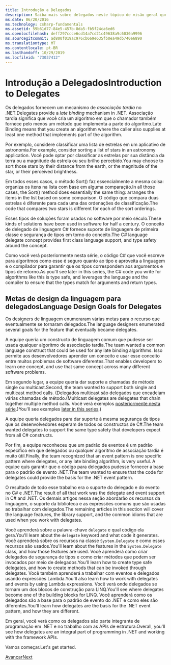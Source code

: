 ```yaml
---
title: Introdução a Delegados
description: Saiba mais sobre delegados neste tópico de visão geral que apresenta os conceitos básicos e discute as metas de design da linguagem para delegados.
ms.date: 06/20/2016
ms.technology: csharp-fundamentals
ms.assetid: 59b61d77-84e5-457b-8da5-fb5f24ca6ed6
ms.openlocfilehash: deff297ccce6cd14a7cd21c49638a9c6030a9996
ms.sourcegitcommit: ad800f019ac976cb669e635fb0ea49db740e6890
ms.translationtype: MT
ms.contentlocale: pt-BR
ms.lasthandoff: 10/29/2019
ms.locfileid: "73037412"
---
```

# <a name="introduction-to-delegates"></a><span data-ttu-id="22edd-103">Introdução a Delegados</span><span class="sxs-lookup"><span data-stu-id="22edd-103">Introduction to Delegates</span></span>

<span data-ttu-id="22edd-104">Os delegados fornecem um mecanismo de *associação tardia* no .NET.</span><span class="sxs-lookup"><span data-stu-id="22edd-104">Delegates provide a *late binding* mechanism in .NET.</span></span> <span data-ttu-id="22edd-105">Associação tardia significa que você cria um algoritmo em que o chamador também fornece pelo menos um método que implementa a parte do algoritmo.</span><span class="sxs-lookup"><span data-stu-id="22edd-105">Late Binding means that you create an algorithm where the caller also supplies at least one method that implements part of the algorithm.</span></span>

<span data-ttu-id="22edd-106">Por exemplo, considere classificar uma lista de estrelas em um aplicativo de astronomia.</span><span class="sxs-lookup"><span data-stu-id="22edd-106">For example, consider sorting a list of stars in an astronomy application.</span></span>
<span data-ttu-id="22edd-107">Você pode optar por classificar as estrelas por sua distância da terra ou a magnitude da estrela ou seu brilho percebido.</span><span class="sxs-lookup"><span data-stu-id="22edd-107">You may choose to sort those stars by their distance from the earth, or the magnitude of the star, or their perceived brightness.</span></span>

<span data-ttu-id="22edd-108">Em todos esses casos, o método Sort() faz essencialmente a mesma coisa: organiza os itens na lista com base em alguma comparação.</span><span class="sxs-lookup"><span data-stu-id="22edd-108">In all those cases, the Sort() method does essentially the same thing: arranges the items in the list based on some comparison.</span></span> <span data-ttu-id="22edd-109">O código que compara duas estrelas é diferente para cada uma das ordenações de classificação.</span><span class="sxs-lookup"><span data-stu-id="22edd-109">The code that compares two stars is different for each of the sort orderings.</span></span>

<span data-ttu-id="22edd-110">Esses tipos de soluções foram usados no software por meio século.</span><span class="sxs-lookup"><span data-stu-id="22edd-110">These kinds of solutions have been used in software for half a century.</span></span>
<span data-ttu-id="22edd-111">O conceito de delegado de linguagem C# fornece suporte de linguagem de primeira classe e segurança de tipos em torno do conceito.</span><span class="sxs-lookup"><span data-stu-id="22edd-111">The C# language delegate concept provides first class language support, and type safety around the concept.</span></span>

<span data-ttu-id="22edd-112">Como você verá posteriormente nesta série, o código C# que você escreve para algoritmos como esse é seguro quanto ao tipo e aproveita a linguagem e o compilador para garantir que os tipos correspondem aos argumentos e tipos de retorno.</span><span class="sxs-lookup"><span data-stu-id="22edd-112">As you'll see later in this series, the C# code you write for algorithms like this is type safe, and leverages the language and the compiler to ensure that the types match for arguments and return types.</span></span>

## <a name="language-design-goals-for-delegates"></a><span data-ttu-id="22edd-113">Metas de design da linguagem para delegados</span><span class="sxs-lookup"><span data-stu-id="22edd-113">Language Design Goals for Delegates</span></span>

<span data-ttu-id="22edd-114">Os designers de linguagem enumeraram várias metas para o recurso que eventualmente se tornaram delegados.</span><span class="sxs-lookup"><span data-stu-id="22edd-114">The language designers enumerated several goals for the feature that eventually became delegates.</span></span>

<span data-ttu-id="22edd-115">A equipe queria um constructo de linguagem comum que pudesse ser usada qualquer algoritmo de associação tardia.</span><span class="sxs-lookup"><span data-stu-id="22edd-115">The team wanted a common language construct that could be used for any late binding algorithms.</span></span> <span data-ttu-id="22edd-116">Isso permite aos desenvolvedores aprender um conceito e usar esse conceito entre muitos problemas de software diferentes.</span><span class="sxs-lookup"><span data-stu-id="22edd-116">That enables developers to learn one concept, and use that same concept across many different software problems.</span></span>

<span data-ttu-id="22edd-117">Em segundo lugar, a equipe queria dar suporte a chamadas de método single ou multicast.</span><span class="sxs-lookup"><span data-stu-id="22edd-117">Second, the team wanted to support both single and multicast method calls.</span></span> <span data-ttu-id="22edd-118">(Delegados multicast são delegados que encadeiam várias chamadas de método.</span><span class="sxs-lookup"><span data-stu-id="22edd-118">(Multicast delegates are delegates that chain together multiple method calls.</span></span> <span data-ttu-id="22edd-119">Você verá exemplos [posteriormente nesta série](delegate-class.md).)</span><span class="sxs-lookup"><span data-stu-id="22edd-119">You'll see examples [later in this series](delegate-class.md).)</span></span> 

<span data-ttu-id="22edd-120">A equipe queria delegados para dar suporte à mesma segurança de tipos que os desenvolvedores esperam de todos os constructos de C#.</span><span class="sxs-lookup"><span data-stu-id="22edd-120">The team wanted delegates to support the same type safety that developers expect from all C# constructs.</span></span> 

<span data-ttu-id="22edd-121">Por fim, a equipe reconheceu que um padrão de eventos é um padrão específico em que delegados ou qualquer algoritmo de associação tardia é muito útil.</span><span class="sxs-lookup"><span data-stu-id="22edd-121">Finally, the team recognized that an event pattern is one specific pattern where delegates, or any late binding algorithm, is very useful.</span></span> <span data-ttu-id="22edd-122">A equipe quis garantir que o código para delegados pudesse fornecer a base para o padrão de evento .NET.</span><span class="sxs-lookup"><span data-stu-id="22edd-122">The team wanted to ensure that the code for delegates could provide the basis for the .NET event pattern.</span></span>

<span data-ttu-id="22edd-123">O resultado de todo esse trabalho era o suporte do delegado e do evento no C# e .NET.</span><span class="sxs-lookup"><span data-stu-id="22edd-123">The result of all that work was the delegate and event support in C# and .NET.</span></span> <span data-ttu-id="22edd-124">Os demais artigos nessa seção abordarão os recursos da linguagem, o suporte da biblioteca e as expressões comuns que são usadas ao trabalhar com delegados.</span><span class="sxs-lookup"><span data-stu-id="22edd-124">The remaining articles in this section will cover the language features, the library support, and the common idioms that are used when you work with delegates.</span></span>

<span data-ttu-id="22edd-125">Você aprenderá sobre a palavra-chave `delegate` e qual código ela gera.</span><span class="sxs-lookup"><span data-stu-id="22edd-125">You'll learn about the `delegate` keyword and what code it generates.</span></span> <span data-ttu-id="22edd-126">Você aprenderá sobre os recursos na classe `System.Delegate` e como esses recursos são usados.</span><span class="sxs-lookup"><span data-stu-id="22edd-126">You'll learn about the features in the `System.Delegate` class, and how those features are used.</span></span> <span data-ttu-id="22edd-127">Você aprenderá como criar delegados de segurança de tipos e como criar métodos que podem ser invocados por meio de delegados.</span><span class="sxs-lookup"><span data-stu-id="22edd-127">You'll learn how to create type safe delegates, and how to create methods that can be invoked through delegates.</span></span> <span data-ttu-id="22edd-128">Você também aprenderá a trabalhar com eventos e delegados usando expressões Lambda.</span><span class="sxs-lookup"><span data-stu-id="22edd-128">You'll also learn how to work with delegates and events by using Lambda expressions.</span></span> <span data-ttu-id="22edd-129">Você verá onde delegados se tornam um dos blocos de construção para LINQ.</span><span class="sxs-lookup"><span data-stu-id="22edd-129">You'll see where delegates become one of the building blocks for LINQ.</span></span> <span data-ttu-id="22edd-130">Você aprenderá como os delegados são a base para o padrão de evento do .NET e como eles são diferentes.</span><span class="sxs-lookup"><span data-stu-id="22edd-130">You'll learn how delegates are the basis for the .NET event pattern, and how they are different.</span></span>

<span data-ttu-id="22edd-131">Em geral, você verá como os delegados são parte integrante de programação em .NET e no trabalho com as APIs de estrutura.</span><span class="sxs-lookup"><span data-stu-id="22edd-131">Overall, you'll see how delegates are an integral part of programming in .NET and working with the framework APIs.</span></span>

<span data-ttu-id="22edd-132">Vamos começar.</span><span class="sxs-lookup"><span data-stu-id="22edd-132">Let's get started.</span></span>

[<span data-ttu-id="22edd-133">Avançar</span><span class="sxs-lookup"><span data-stu-id="22edd-133">Next</span></span>](delegate-class.md)
